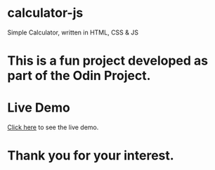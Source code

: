 # calculator-js
Simple Calculator, written in HTML, CSS &amp; JS

# This is a fun project developed as part of the Odin Project.

# Live Demo
[Click here](https://dexter-pai.github.io/calculator-js/) to see the live demo.

# Thank you for your interest.
